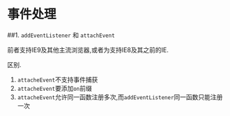 # 事件处理

##1. `addEventListener` 和 `attachEvent`

前者支持IE9及其他主流浏览器,或者为支持IE8及其之前的IE.

区别.

1. `attacheEvent`不支持事件捕获
2. `attacheEvent`要添加`on`前缀
3. `attacheEvent`允许同一函数注册多次,而`addEventListener`同一函数只能注册一次

